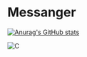 # Messanger

[![Anurag's GitHub stats](https://github-readme-stats.vercel.app/api?username=alehanter337)](https://github.com/alehanter337/github-readme-stats)


![C](https://img.shields.io/badge/C-Solutions-blue.svg?style=flat&logo=c%2B%2B)
